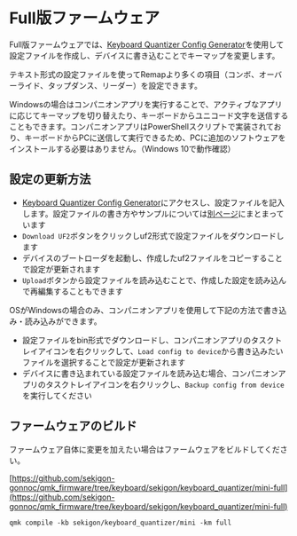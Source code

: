 
# Full版ファームウェア

Full版ファームウェアでは、[Keyboard Quantizer Config Generator](https://sekigon-gonnoc.github.io/keyboard-quantizer-config-generator/)を使用して設定ファイルを作成し、デバイスに書き込むことでキーマップを変更します。

テキスト形式の設定ファイルを使ってRemapより多くの項目（コンボ、オーバーライド、タップダンス、リーダー）を設定できます。

Windowsの場合はコンパニオンアプリを実行することで、アクティブなアプリに応じてキーマップを切り替えたり、キーボードからユニコード文字を送信することもできます。コンパニオンアプリはPowerShellスクリプトで実装されており、キーボードからPCに送信して実行できるため、PCに追加のソフトウェアをインストールする必要はありません。（Windows 10で動作確認）

## 設定の更新方法

- [Keyboard Quantizer Config Generator](https://sekigon-gonnoc.github.io/keyboard-quantizer-config-generator/)にアクセスし、設定ファイルを記入します。設定ファイルの書き方やサンプルについては[別ページ](full_config.md)にまとまっています
- `Download UF2`ボタンをクリックしuf2形式で設定ファイルをダウンロードします
- デバイスのブートローダを起動し、作成したuf2ファイルをコピーすることで設定が更新されます
- `Upload`ボタンから設定ファイルを読み込むことで、作成した設定を読み込んで再編集することもできます


OSがWindowsの場合のみ、コンパニオンアプリを使用して下記の方法で書き込み・読み込みができます。

- 設定ファイルをbin形式でダウンロードし、コンパニオンアプリのタスクトレイアイコンを右クリックして、`Load config to device`から書き込みたいファイルを選択することで設定が更新されます
- デバイスに書き込まれている設定ファイルを読み込む場合、コンパニオンアプリのタスクトレイアイコンを右クリックし、`Backup config from device`を実行してください

## ファームウェアのビルド

ファームウェア自体に変更を加えたい場合はファームウェアをビルドしてください。

[https://github.com/sekigon-gonnoc/qmk_firmware/tree/keyboard/sekigon/keyboard_quantizer/mini-full](https://github.com/sekigon-gonnoc/qmk_firmware/tree/keyboard/sekigon/keyboard_quantizer/mini-full)

```
qmk compile -kb sekigon/keyboard_quantizer/mini -km full
```
